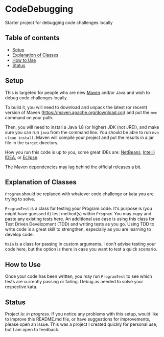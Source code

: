 # CodeDebugging
Starter project for debugging code challenges locally

## Table of contents
* [Setup](#setup)
* [Explanation of Classes](#explanation-of-classes)
* [How to Use](#how-to-use)
* [Status](#status)

## Setup
This is targeted for people who are new [Maven](https://maven.apache.org/) and/or Java and wish to debug code challenges locally.

To build it, you will need to download and unpack the latest (or recent) version of Maven (https://maven.apache.org/download.cgi) and put 
the `mvn` command on your path.

Then, you will need to install a Java 1.8 (or higher) JDK (not JRE!), and make sure you can run `java` from the command line. You should be able to run 
`mvn clean install`. Maven will compile your project and put the results in a jar file in the `target` directory.

How you run this code is up to you, some great IDEs are: [NetBeans](https://netbeans.org/), [Intellij IDEA](https://www.jetbrains.com/idea/), or [Eclipse](https://eclipse.org/ide/).

The Maven dependencies may lag behind the official releases a bit.

## Explanation of Classes
`Program` should be replaced with whatever code challenge or kata you are trying to solve.

`ProgramTest` is a class for testing your Program code. It's purpose is (you might have guessed it) test method(s) within 
`Program`. You may copy and paste any existing tests here. An additional use case is using this class for Test Driven Development (TDD) and 
writing tests as you go. Using TDD to write code is a great skill to strengthen, especially as you are learning to develop code.

`Main` is a class for passing in custom arguments. I don't advise testing your code here, but the option is there in case you 
want to test a quick scenario.

## How to Use
Once your code has been written, you may run `ProgramTest` to see which tests are currently passing or failing. Debug as needed to solve
your respective kata.

## Status
Project is: _in progress_.
If you notice any problems with this setup, would like to improve this README.md file, or have suggestions for improvements, please open an issue. This 
was a project I created quickly for personal use, but I am open to feedback.
